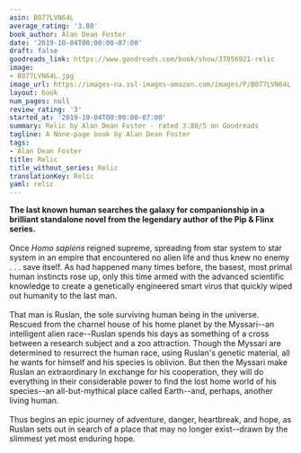 ```yaml
---
asin: B077LVN64L
average_rating: '3.80'
book_author: Alan Dean Foster
date: '2019-10-04T00:00:00-07:00'
draft: false
goodreads_link: https://www.goodreads.com/book/show/37856921-relic
image:
- B077LVN64L.jpg
image_url: https://images-na.ssl-images-amazon.com/images/P/B077LVN64L.01._SCLZZZZZZZ.jpg
layout: book
num_pages: null
review_rating: '3'
started_at: '2019-10-04T00:00:00-07:00'
summary: Relic by Alan Dean Foster - rated 3.80/5 on Goodreads
tagline: A None-page book by Alan Dean Foster
tags:
- Alan Dean Foster
title: Relic
title_without_series: Relic
translationKey: Relic
yaml: relic
---
```


<b>The last known human searches the galaxy for companionship in a brilliant standalone novel from the legendary author of the Pip &amp; Flinx series.</b><br /><br />Once <i>Homo sapiens</i> reigned supreme, spreading from star system to star system in an empire that encountered no alien life and thus knew no enemy . . . save itself. As had happened many times before, the basest, most primal human instincts rose up, only this time armed with the advanced scientific knowledge to create a genetically engineered smart virus that quickly wiped out humanity to the last man.<br /><br />That man is Ruslan, the sole surviving human being in the universe. Rescued from the charnel house of his home planet by the Myssari--an intelligent alien race--Ruslan spends his days as something of a cross between a research subject and a zoo attraction. Though the Myssari are determined to resurrect the human race, using Ruslan's genetic material, all he wants for himself and his species is oblivion. But then the Myssari make Ruslan an extraordinary In exchange for his cooperation, they will do everything in their considerable power to find the lost home world of his species--an all-but-mythical place called Earth--and, perhaps, another living human.<br /><br />Thus begins an epic journey of adventure, danger, heartbreak, and hope, as Ruslan sets out in search of a place that may no longer exist--drawn by the slimmest yet most enduring hope.